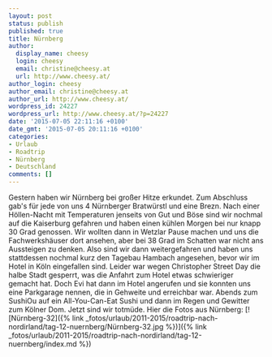 ```yaml
---
layout: post
status: publish
published: true
title: Nürnberg
author:
  display_name: cheesy
  login: cheesy
  email: christine@cheesy.at
  url: http://www.cheesy.at/
author_login: cheesy
author_email: christine@cheesy.at
author_url: http://www.cheesy.at/
wordpress_id: 24227
wordpress_url: http://www.cheesy.at/?p=24227
date: '2015-07-05 22:11:16 +0100'
date_gmt: '2015-07-05 20:11:16 +0100'
categories:
- Urlaub
- Roadtrip
- Nürnberg
- Deutschland
comments: []
---
```

Gestern haben wir Nürnberg bei großer Hitze erkundet. Zum Abschluss gab's für jede von uns 4 Nürnberger Bratwürstl und eine Brezn.
Nach einer Höllen-Nacht mit Temperaturen jenseits von Gut und Böse sind wir nochmal auf die Kaiserburg gefahren und haben einen kühlen Morgen bei nur knapp 30 Grad genossen.
Wir wollten dann in Wetzlar Pause machen und uns die Fachwerkshäuser dort ansehen, aber bei 38 Grad im Schatten war nicht ans Aussteigen zu denken. Also sind wir dann weitergefahren und haben uns stattdessen nochmal kurz den Tagebau Hambach angesehen, bevor wir im Hotel in Köln eingefallen sind. Leider war wegen Christopher Street Day die halbe Stadt gesperrt, was die Anfahrt zum Hotel etwas schwieriger gemacht hat. Doch Evi hat dann im Hotel angerufen und sie konnten uns eine Parkgarage nennen, die in Gehweite und erreichbar war.
Abends zum SushiOu auf ein All-You-Can-Eat Sushi und dann im Regen und Gewitter zum Kölner Dom.
Jetzt sind wir totmüde.
Hier die Fotos aus Nürnberg:
[![Nürnberg-32]({% link _fotos/urlaub/2011-2015/roadtrip-nach-nordirland/tag-12-nuernberg/Nürnberg-32.jpg %})]({% link _fotos/urlaub/2011-2015/roadtrip-nach-nordirland/tag-12-nuernberg/index.md %})
